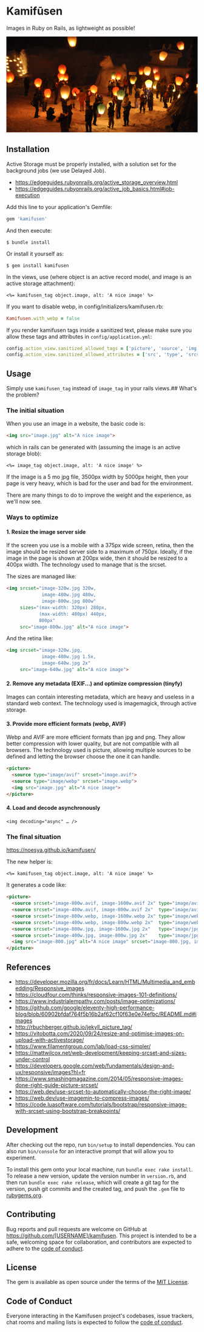 # Kamifūsen

Images in Ruby on Rails, as lightweight as possible!

![Kamifūsen in Yamagata](image.jpg?raw=true)

## Installation

Active Storage must be properly installed, with a solution set for the background jobs (we use Delayed Job).
- https://edgeguides.rubyonrails.org/active_storage_overview.html
- https://edgeguides.rubyonrails.org/active_job_basics.html#job-execution

Add this line to your application's Gemfile:

```ruby
gem 'kamifusen'
```

And then execute:

    $ bundle install

Or install it yourself as:

    $ gem install kamifusen

In the views, use (where object is an active record model, and image is an active storage attachment):

```erb
<%= kamifusen_tag object.image, alt: 'A nice image' %>
```

If you want to disable webp, in config/initializers/kamifusen.rb:

```ruby
Kamifusen.with_webp = false
```

If you render kamifusen tags inside a sanitized text, please make sure you allow these tags and attributes in `config/application.yml`:

```ruby
config.action_view.sanitized_allowed_tags = ['picture', 'source', 'img']
config.action_view.sanitized_allowed_attributes = ['src', 'type', 'srcset', 'width', 'height', 'alt', 'sizes', 'loading', 'decoding']
```

## Usage

Simply use `kamifusen_tag` instead of `image_tag` in your rails views.## What's the problem?

### The initial situation

When you use an image in a website, the basic code is:
```html
<img src="image.jpg" alt="A nice image">
```

which in rails can be generated with (assuming the image is an active storage blob):
```erb
<%= image_tag object.image, alt: 'A nice image' %>
```

If the image is a 5 mo jpg file, 3500px width by 5000px height, then your page is very heavy, which is bad for the user and bad for the environment.

There are many things to do to improve the weight and the experience, as we'll now see.

### Ways to optimize

#### 1. Resize the image server side

If the screen you use is a mobile with a 375px wide screen, retina, then the image should be resized server side to a maximum of 750px. Ideally, if the image in the page is shown at 200px wide, then it should be resized to a 400px width. The technology used to manage that is the srcset.

The sizes are managed like:

```html
<img srcset="image-320w.jpg 320w,
             image-480w.jpg 480w,
             image-800w.jpg 800w"
     sizes="(max-width: 320px) 280px,
            (max-width: 480px) 440px,
            800px"
     src="image-800w.jpg" alt="A nice image">
```

And the retina like:

```html
<img srcset="image-320w.jpg,
             image-480w.jpg 1.5x,
             image-640w.jpg 2x"
     src="image-640w.jpg" alt="A nice image">
 ```

#### 2. Remove any metadata (EXIF...) and optimize compression (tinyfy)

Images can contain interesting metadata, which are heavy and useless in a standard web context. The technology used is imagemagick, through active storage.

#### 3. Provide more efficient formats (webp, AVIF)

Webp and AVIF are more efficient formats than jpg and png. They allow better compression with lower quality, but are not compatible with all browsers. The technology used is picture, allowing multiple sources to be defined and letting the browser choose the one it can handle.

```html
<picture>
  <source type="image/avif" srcset="image.avif">
  <source type="image/webp" srcset="image.webp">
  <img src="image.jpg" alt="A nice image">
</picture>
```

#### 4. Load and decode asynchronously  

```
<img decoding="async" … />
```

### The final situation

https://noesya.github.io/kamifusen/

The new helper is:

```erb
<%= kamifusen_tag object.image, alt: 'A nice image' %>
```

It generates a code like:

```html
<picture>
  <source srcset="image-800w.avif, image-1600w.avif 2x" type="image/avif"  media="(min-width: 800px)">
  <source srcset="image-400w.avif, image-800w.avif 2x"  type="image/avif"  media="(min-width: 400px)">
  <source srcset="image-800w.webp, image-1600w.webp 2x" type="image/webp"  media="(min-width: 800px)">
  <source srcset="image-400w.webp, image-800w.webp 2x"  type="image/webp"  media="(min-width: 400px)">
  <source srcset="image-800w.jpg, image-1600w.jpg 2x"   type="image/jpg"   media="(min-width: 800px)">
  <source srcset="image-400w.jpg, image-800w.jpg 2x"    type="image/jpg"   media="(min-width: 400px)">
  <img src="image-800.jpg" alt="A nice image" srcset="image-800.jpg, image-1600.jpg 2x">
</picture>
```

## References

- https://developer.mozilla.org/fr/docs/Learn/HTML/Multimedia_and_embedding/Responsive_images
- https://cloudfour.com/thinks/responsive-images-101-definitions/
- https://www.industrialempathy.com/posts/image-optimizations/
- https://github.com/google/eleventy-high-performance-blog/blob/60902bfdaf764f5b16b2af62cf10f63e0e74efbc/README.md#images
- http://rbuchberger.github.io/jekyll_picture_tag/
- https://vitobotta.com/2020/09/24/resize-and-optimise-images-on-upload-with-activestorage/
- https://www.filamentgroup.com/lab/load-css-simpler/
- https://mattwilcox.net/web-development/keeping-srcset-and-sizes-under-control
- https://developers.google.com/web/fundamentals/design-and-ux/responsive/images?hl=fr
- https://www.smashingmagazine.com/2014/05/responsive-images-done-right-guide-picture-srcset/
- https://web.dev/use-srcset-to-automatically-choose-the-right-image/
- https://web.dev/use-imagemin-to-compress-images/
- https://code.luasoftware.com/tutorials/bootstrap/responsive-image-with-srcset-using-bootstrap-breakpoints/

## Development

After checking out the repo, run `bin/setup` to install dependencies. You can also run `bin/console` for an interactive prompt that will allow you to experiment.

To install this gem onto your local machine, run `bundle exec rake install`. To release a new version, update the version number in `version.rb`, and then run `bundle exec rake release`, which will create a git tag for the version, push git commits and the created tag, and push the `.gem` file to [rubygems.org](https://rubygems.org).

## Contributing

Bug reports and pull requests are welcome on GitHub at https://github.com/[USERNAME]/kamifusen. This project is intended to be a safe, welcoming space for collaboration, and contributors are expected to adhere to the [code of conduct](https://github.com/[USERNAME]/kamifusen/blob/master/CODE_OF_CONDUCT.md).

## License

The gem is available as open source under the terms of the [MIT License](https://opensource.org/licenses/MIT).

## Code of Conduct

Everyone interacting in the Kamifusen project's codebases, issue trackers, chat rooms and mailing lists is expected to follow the [code of conduct](https://github.com/[USERNAME]/kamifusen/blob/master/CODE_OF_CONDUCT.md).
